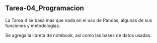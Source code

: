 ## Tarea-04_Programacion

La Tarea 4 se basa más que nada en el uso de Pandas, algunas de sus funciones y metodologías.

Se agrega la libreta de notebook, así como las bases de datos usadas.
